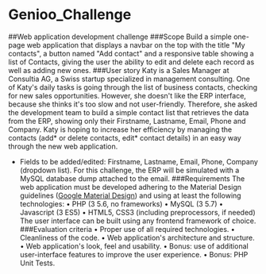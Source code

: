 # Genioo_Challenge
##Web application development challenge
###Scope
Build a simple one-page web application that displays a navbar on the top with the title "My contacts", a button named "Add contact" and a responsive table showing a list of Contacts, giving the user the ability to edit and delete each record as well as adding new ones.
###User story
Katy is a Sales Manager at Consultia AG, a Swiss startup specialized in management consulting. One of Katy's daily tasks is going through the list of business contacts, checking for new
sales opportunities. However, she doesn't like the ERP interface, because she thinks it's too slow and not user-friendly. Therefore, she asked the development team to build a simple contact list that retrieves the data from the ERP, showing only their Firstname, Lastname, Email, Phone and Company. Katy is hoping to increase her efficiency by managing the contacts (add* or delete contacts, edit* contact details) in an easy way through the new web application.
* Fields to be added/edited: Firstname, Lastname, Email, Phone, Company (dropdown list).
For this challenge, the ERP will be simulated with a MySQL database dump attached to the email.
###Requirements
The web application must be developed adhering to the Material Design guidelines ([Google Material Design](https://material.io/)) and using at least the following technologies:
• PHP (3 5.6, no frameworks)
• MySQL (3 5.7)
• Javascript (3 ES5)
• HTML5, CSS3 (including preprocessors, if needed)
The user interface can be built using any frontend framework of choice.
###Evaluation criteria
• Proper use of all required technologies.
• Cleanliness of the code.
• Web application's architecture and structure.
• Web application's look, feel and usability.
• Bonus: use of additional user-interface features to improve the user experience.
• Bonus: PHP Unit Tests.